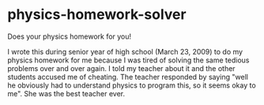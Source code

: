 # physics-homework-solver
Does your physics homework for you!

I wrote this during senior year of high school (March 23, 2009) to do my physics homework for me because I was tired of solving the same tedious problems over and over again. I told my teacher about it and the other students accused me of cheating. The teacher responded by saying "well he obviously had to understand physics to program this, so it seems okay to me". She was the best teacher ever.
